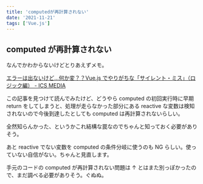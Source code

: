 ```yaml
---
title: 'computedが再計算されない'
date: '2021-11-21'
tags: ['Vue.js']
---
```


## computed が再計算されない

なんでかわからないけどとりあえずメモ。

[エラーは出ないけど…何か変？？Vue\.js でやりがちな「サイレント・ミス」（ロジック編） \- ICS MEDIA](https://ics.media/entry/200716/)

この記事を見つけて読んでみたけど、どうやら computed の初回実行時に早期 return をしてしまうと、処理が走らなかった部分にある reactive な変数は検知されないので今後到達したとしても computed は再計算されないらしい。

全然知らんかった、というかこれ結構な罠なのでちゃんと知っておく必要がありそう。

あと reactive でない変数を computed の条件分岐に使うのも NG らしい。使っていない自信がない。ちゃんと見直します。

手元のコードの computed が再計算されない問題は ↑ とはまた別っぽかったので、まだ調べる必要がありそう。ぐぬぬ。
